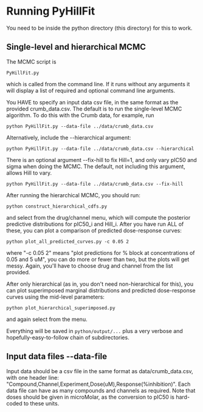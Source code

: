 # Running PyHillFit

You need to be inside the python directory (this directory) for this to work.

## Single-level and hierarchical MCMC

The MCMC script is
```
PyHillFit.py
```
which is called from the command line. If it runs without any arguments it will display a list of required and optional command line arguments.

You HAVE to specify an input data csv file, in the same format as the provided crumb_data.csv.
The default is to run the single-level MCMC algorithm.
To do this with the Crumb data, for example, run
```
python PyHillFit.py --data-file ../data/crumb_data.csv
```

Alternatively, include the --hierarchical argument:
```
python PyHillFit.py --data-file ../data/crumb_data.csv --hierarchical
```

There is an optional argument --fix-hill to fix Hill=1, and only vary pIC50 and sigma when doing the MCMC.
The default, not including this argument, allows Hill to vary.
```
python PyHillFit.py --data-file ../data/crumb_data.csv --fix-hill
```

After running the hierarchical MCMC, you should run:
```
python construct_hierarchical_cdfs.py
```
and select from the drug/channel menu, which will compute the posterior predictive distributions for pIC50_i and Hill_i.
After you have run ALL of these, you can plot a comparison of predicted dose-response curves:
```
python plot_all_predicted_curves.py -c 0.05 2
```
where "-c 0.05 2" means "plot predictions for % block at concentrations of 0.05 and 5 uM", you can do more or fewer than two, but the plots will get messy.  Again, you'll have to choose drug and channel from the list provided.

After only hierarchical (as in, you don't need non-hierarchical for this), you can plot superimposed marginal distributions and predicted dose-response curves using the mid-level parameters:
```
python plot_hierarchical_superimposed.py
```
and again select from the menu.

Everything will be saved in `python/output/...` plus a very verbose and hopefully-easy-to-follow chain of subdirectories.

## Input data files --data-file

Input data should be a csv file in the same format as data/crumb_data.csv, with one header line: "Compound,Channel,Experiment,Dose(uM),Response(%inhibition)".
Each data file can have as many compounds and channels as required. Note that doses should be given in microMolar, as the conversion to pIC50 is hard-coded to these units.
